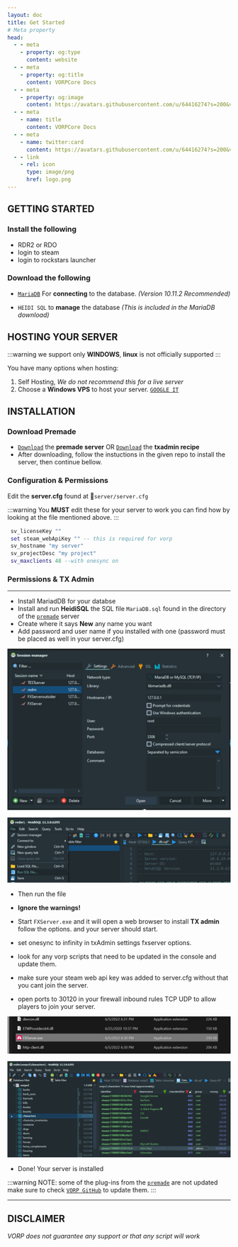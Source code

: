 ```yaml
---
layout: doc
title: Get Started
# Meta property
head:
  - - meta
    - property: og:type
      content: website
  - - meta
    - property: og:title
      content: VORPCore Docs
  - - meta
    - property: og:image
      content: https://avatars.githubusercontent.com/u/64416274?s=200&v=4
  - - meta
    - name: title
      content: VORPCore Docs
  - - meta
    - name: twitter:card
      content: https://avatars.githubusercontent.com/u/64416274?s=200&v=4
  - - link
    - rel: icon
      type: image/png
      href: logo.png
---
```


## **GETTING STARTED**

### Install the following
- RDR2 or RDO <Badge type="warning" text="Both work for RedM" /><Badge type="tip" text="RDO is cheaper!" />
- login to steam <Badge type="tip" text="Required in all cases" />
- login to rockstars launcher <Badge type="info" text="Only if purchased on Rockstar" />

### Download the following

- [`MariaDB`](https://mariadb.org/download) For **connecting** to the database. _(Version 10.11.2 Recommended)_ <Badge type="warning" text="MySQL is not supported" />

- `HEIDI SQL` to **manage** the database _(This is included in the MariaDB download)_

## **HOSTING YOUR SERVER**
:::warning
we support only **WINDOWS**, **linux** is not officially supported
:::

You have many options when hosting:
1. Self Hosting, _We do not recommend this for a live server_
2. Choose a **Windows VPS** to host your server. [`GOOGLE IT`](https://www.google.com)


## INSTALLATION

### Download Premade
- [`Download`](https://github.com/VORPCORE/vorp_pre-made) the **premade server** OR [`Download`](https://github.com/VORPCORE/VORP_txAdmin) the **txadmin recipe**
- After downloading, follow the instuctions in the given repo to install the server, then continue bellow.

### Configuration & Permissions

Edit the **server.cfg** found at 📁``server/server.cfg``

:::warning
 You **MUST** edit these for your server to work you can find how by looking at the file mentioned above.
:::

```lua
 sv_licenseKey ""
 set steam_webApiKey "" -- this is required for vorp
 sv_hostname "my server" 
 sv_projectDesc "my project"
 sv_maxclients 48 --with onesync on 

```

### Permissions & TX Admin
---

- Install MariadDB for your databse
- Install and run   **HeidiSQL** the SQL file  `MariaDB.sql` found in the directory of the [`premade`](https://github.com/VORPCORE/vorp_pre-made) server
- Create where it says **New** any name you want
- Add password and user name if you installed with one (password must be placed as well in your server.cfg)

![image](./public/guide/database.jpg)

![image](./public/guide/database_a.jpg)


- Then run the file
- **Ignore the warnings!**


- Start `FXServer.exe` and it will open a web browser to install **TX admin** follow the options. and your server should start.
- set onesync to infinity in txAdmin settings fxserver options.
- look for any vorp scripts that need to be updated in the console and update them.
- make sure your steam web api key was added to server.cfg without that you cant join the server.
- open  ports to 30120 in your firewall inbound rules TCP UDP to allow players to join your server.

![image](./public/guide/fxserver.jpg)



![image](./public/guide/database_b.jpg)


- Done! Your server is installed


:::warning
 NOTE: some of the plug-ins from the [`premade`](https://github.com/VORPCORE/vorp_pre-made) are not updated make sure to check [`VORP GitHub`](https://github.com/VORPCORE) to update them.
:::

---

## DISCLAIMER

_VORP does not guarantee any support or that any script will work_


